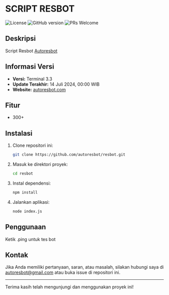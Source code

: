# SCRIPT RESBOT

![License](https://img.shields.io/badge/license-MIT-blue.svg) ![GitHub version](https://img.shields.io/badge/version-3.3-brightgreen.svg) ![PRs Welcome](https://img.shields.io/badge/PRs-welcome-brightgreen.svg)

## Deskripsi

Script Resbot [Autoresbot](https://autoresbot.com/download)

## Informasi Versi

- **Versi:** Terminal 3.3
- **Update Terakhir:** 14 Juli 2024, 00:00 WIB
- **Website:** [autoresbot.com](https://autoresbot.com)

## Fitur

- 300+

## Instalasi

1. Clone repositori ini:
   ```bash
   git clone https://github.com/autoresbot/resbot.git
   ```
2. Masuk ke direktori proyek:
   ```bash
   cd resbot
   ```
3. Instal dependensi:
   ```bash
   npm install
   ```
4. Jalankan aplikasi:
   ```bash
   node index.js
   ```

## Penggunaan

Ketik .ping untuk tes bot

## Kontak

Jika Anda memiliki pertanyaan, saran, atau masalah, silakan hubungi saya di [autoresbot@gmail.com](mailto:autoresbot@gmail.com) atau buka issue di repositori ini.

---

Terima kasih telah mengunjungi dan menggunakan proyek ini!
